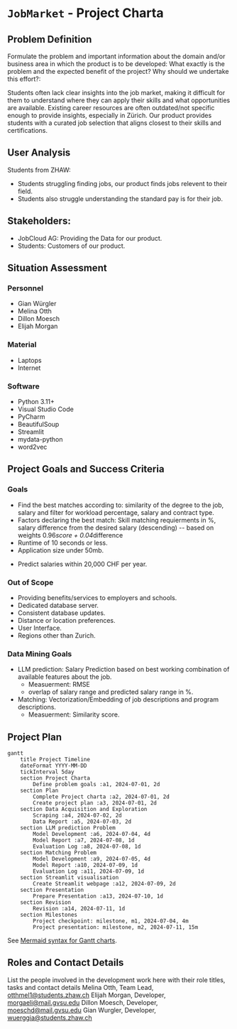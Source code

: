 # `JobMarket` - Project Charta
<!--- Content Based Job Filtration System-->

## Problem Definition
Formulate the problem and important information about the domain and/or business area in which the product is to be developed: What exactly is the problem and the expected benefit of the project? Why should we undertake this effort?:

Students often lack clear insights into the job market, making it difficult for them to understand where they can apply their skills and what opportunities are available. Existing career resources are often outdated/not specific enough to provide insights, especially in Zürich. Our product provides students with a curated job selection that aligns closest to their skills and certifications.

<!---
This includes a summary of the most important findings from the user analysis: relevant segments and user groups. Describe the problems and needs of the users of the product to be developed. 
-->
## User Analysis

Students from ZHAW: 
- Students struggling finding jobs, our product finds jobs relevent to their field. 
- Students also struggle understanding the standard pay is for their job.

<!---
Schools:
- Adjusting the curiculum to changes in the job market.

Employers:
- Faster hiring to posting time and reduced hiring costs.

Stakeholders: List the people involved in and affected by the project. Describe their goals and relationships with each other. Visualisation in the form of a stakeholder map can provide a quick overview.
-->
## Stakeholders:
- JobCloud AG: Providing the Data for our product.
- Students: Customers of our product.

<!---
- Schools: Customers of our project.
- Employers: Hire new, quality, employees as fast as possible. In addition, they provide data to JobCloud AG.

You can reference more detailed analyses such as individual "personas" or interviews in separate documents in the appendix.
-->

## Situation Assessment
### Personnel
- Gian Würgler
- Melina Otth
- Dillon Moesch
- Elijah Morgan

### Material
- Laptops
- Internet
<!-- ^^^ We didn't really know what to put here. ^^^ -->

### Software
- Python 3.11+
- Visual Studio Code
- PyCharm
- BeautifulSoup
- Streamlit
- mydata-python
- word2vec
<!--- SQL, MySQL, etc? -->

<!---
Describe the available resources (personnel, material, (software) tools, infrastructure, etc.) and time as well as restrictions and constraints. Possible risks that may arise during the project are also identified.
-->

## Project Goals and Success Criteria
<!---
When is the project successful from a client/stakeholder perspective: Formulate (qualitative) objectives, wherever possible, corresponding key metrics and the target values to be achieved within the project.

It is also often helpful to specify what is explicitly excluded from the project objectives (out of scope).
-->
### Goals
<!--- TODO Subject to change, Python is slow. -->
- Find the best matches according to: similarity of the degree to the job, salary and filter for workload percentage, salary and contract type.
- Factors declaring the best match: Skill matching requierments in %, salary difference from the desired salary (descending) -- based on weights 0.96*score + 0.04*difference
- Runtime of 10 seconds or less.
- Application size under 50mb.
<!--- TODO Change this ^^^ -->
- Predict salaries within 20,000 CHF per year.

### Out of Scope
- Providing benefits/services to employers and schools.
- Dedicated database server.
- Consistent database updates.
- Distance or location preferences.
- User Interface.
- Regions other than Zurich.

### Data Mining Goals
- LLM prediction: Salary Prediction based on best working combination of available features about the job.
  - Measuerment: RMSE
  - overlap of salary range and predicted salary range in %.
- Matching: Vectorization/Embedding of job descriptions and program descriptions.
   - Measuerment: Similarity score. 

<!---
Map the problem definition, datasets to be used and primary objective onto a data mining task, e.g.:

* Classification
* Regression
* Clustering
* Outlier Detection
* Association rule learning (market basket analysis)
* Recommender System
* Visualisation
* ...

Along with the definition of the actual technical problem (category) to be solved, 
the project goals must be mapped onto quitable quantitative metrics and corresponding target values. For example, for a classification task one might specify an *F-score* of 0.9 as a minimal requirement for an acceptable solution.  
Such a requirement should be aligned with the overall project goals and/or literature references or justified by other references, respectively.
-->

## Project Plan

<!---
Divide the project into individual phases, describe them briefly and draw up a preliminary timetable, e.g. as a Gantt chart:
Ranking Matching: Type of Job? -> Skills -> Prefrences -> Salary -->

```mermaid
gantt
    title Project Timeline
    dateFormat YYYY-MM-DD
    tickInterval 5day
    section Project Charta
        Define problem goals :a1, 2024-07-01, 2d
    section Plan
        Complete Project charta :a2, 2024-07-01, 2d
        Create project plan :a3, 2024-07-01, 2d
    section Data Acquisition and Exploration
        Scraping :a4, 2024-07-02, 2d
        Data Report :a5, 2024-07-03, 2d
    section LLM prediction Problem
        Model Development :a6, 2024-07-04, 4d
        Model Report :a7, 2024-07-08, 1d
        Evaluation Log :a8, 2024-07-08, 1d
    section Matching Problem
        Model Development :a9, 2024-07-05, 4d
        Model Report :a10, 2024-07-09, 1d
        Evaluation Log :a11, 2024-07-09, 1d
    section Streamlit visualisation
        Create Streamlit webpage :a12, 2024-07-09, 2d
    section Presentation
        Prepare Presentation :a13, 2024-07-10, 1d
    section Revision
        Revision :a14, 2024-07-11, 1d
    section Milestones
        Project checkpoint: milestone, m1, 2024-07-04, 4m
        Project presentation: milestone, m2, 2024-07-11, 15m

```
See [Mermaid syntax for Gantt charts](https://mermaid.js.org/syntax/gantt.html).

## Roles and Contact Details
List the people involved in the development work here with their role titles, tasks and contact details
Melina Otth, Team Lead, otthmel1@students.zhaw.ch
Elijah Morgan, Developer, morgaeli@mail.gvsu.edu
Dillon Moesch, Developer, moeschd@mail.gvsu.edu
Gian Wurgler, Developer, wuerggia@students.zhaw.ch
<!--- TODO add titles.-->

